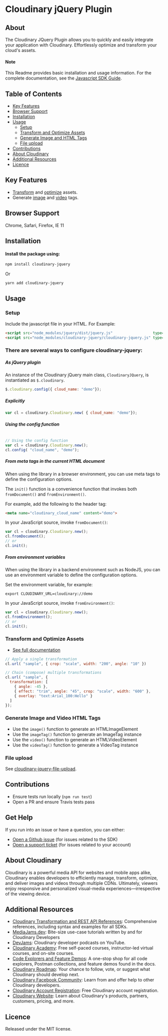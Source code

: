 Cloudinary jQuery Plugin
=======================================

## About
The Cloudinary JQuery Plugin allows you to quickly and easily integrate your application with Cloudinary.
Effortlessly optimize and transform your cloud's assets.

#### Note
This Readme provides basic installation and usage information.
For the complete documentation, see the [Javascript SDK Guide](https://cloudinary.com/documentation/jquery_integration).


## Table of Contents
- [Key Features](#key-features)
- [Browser Support](#Browser-Support)
- [Installation](#installation)
- [Usage](#usage)
    - [Setup](#Setup)
    - [Transform and Optimize Assets](#Transform-and-Optimize-Assets)
    - [Generate Image and HTML Tags](#Generate-Image-and-Video-HTML-Tags)
    - [File upload](#File-upload)
- [Contributions](#Contributions)
- [About Cloudinary](#About-Cloudinary)
- [Additional Resources](#Additional-Resources)
- [Licence](#Licence)

## Key Features
- [Transform](https://cloudinary.com/documentation/jquery_video_manipulation#video_transformation_examples) and [optimize](https://cloudinary.com/documentation/jquery_image_manipulation#image_optimizations) assets.
- Generate [image](https://cloudinary.com/documentation/jquery_image_manipulation#deliver_and_transform_images) and [video](https://cloudinary.com/documentation/jquery_video_manipulation#video_element) tags.

## Browser Support
Chrome, Safari, Firefox, IE 11

## Installation
#### Install the package using:
```bash
npm install cloudinary-jquery
```
Or
```bash
yarn add cloudinary-jquery
```

## Usage
### Setup
Include the javascript file in your HTML. For Example:
   ```html
   <script src="node_modules/jquery/dist/jquery.js"                  type="text/javascript"></script>
   <script src="node_modules/cloudinary-jquery/cloudinary-jquery.js" type="text/javascript"></script>
   ```

### There are several ways to configure cloudinary-jquery:

##### As jQuery plugin

An instance of the Cloudinary jQuery main class, `CloudinaryJQuery`, is instantiated as `$.cloudinary`.

```javascript
$.cloudinary.config({ cloud_name: "demo"});
```

##### Explicitly
```javascript
var cl = cloudinary.Cloudinary.new( { cloud_name: "demo"});
```

##### Using the config function
```javascript

// Using the config function
var cl = cloudinary.Cloudinary.new();
cl.config( "cloud_name", "demo");
```

##### From meta tags in the current HTML document
When using the library in a browser environment, you can use meta tags to define the configuration options.

The `init()` function is a convenience function that invokes both `fromDocument()` and `fromEnvironment()`.


For example, add the following to the header tag:
```html
<meta name="cloudinary_cloud_name" content="demo">
```

In your JavaScript source, invoke `fromDocument()`:
```javascript
var cl = cloudinary.Cloudinary.new();
cl.fromDocument();
// or
cl.init();
```

##### From environment variables

When using the library in a backend environment such as NodeJS, you can use an environment variable to define the configuration options.

Set the environment variable, for example:
```shell
export CLOUDINARY_URL=cloudinary://demo
```
In your JavaScript source, invoke `fromEnvironment()`:
```javascript
var cl = cloudinary.Cloudinary.new();
cl.fromEnvironment();
// or
cl.init();
```

### Transform and Optimize Assets
- [See full documentation](https://cloudinary.com/documentation/jquery_image_manipulation)

```javascript
// Apply a single transformation
cl.url( "sample", { crop: "scale", width: "200", angle: "10" })

// Chain (compose) multiple transformations
cl.url( "sample", {
  transformation: [
    { angle: -45 },
    { effect: "trim", angle: "45", crop: "scale", width: "600" },
    { overlay: "text:Arial_100:Hello" }
  ]
});
```

### Generate Image and Video HTML Tags
- Use the ```image()``` function to generate an HTMLImageElement
- Use the ```imageTag()``` function to generate an ImageTag instance
- Use the ```video()``` function to generate an HTMLVideoElement
- Use the ```videoTag()``` function to generate a VideoTag instance

### File upload
See [cloudinary-jquery-file-upload](https://github.com/cloudinary/cloudinary_js/tree/master/pkg/cloudinary-jquery-file-upload).

## Contributions
- Ensure tests run locally (```npm run test```)
- Open a PR and ensure Travis tests pass

## Get Help
If you run into an issue or have a question, you can either:
- [Open a Github issue](https://github.com/Cloudinary/cloudinary_js/issues)  (for issues related to the SDK)
- [Open a support ticket](https://cloudinary.com/contact) (for issues related to your account)

## About Cloudinary
Cloudinary is a powerful media API for websites and mobile apps alike, Cloudinary enables developers to efficiently manage, transform, optimize, and deliver images and videos through multiple CDNs. Ultimately, viewers enjoy responsive and personalized visual-media experiences—irrespective of the viewing device.

## Additional Resources
- [Cloudinary Transformation and REST API References](https://cloudinary.com/documentation/cloudinary_references): Comprehensive references, including syntax and examples for all SDKs.
- [MediaJams.dev](https://mediajams.dev/): Bite-size use-case tutorials written by and for Cloudinary Developers
- [DevJams](https://www.youtube.com/playlist?list=PL8dVGjLA2oMr09amgERARsZyrOz_sPvqw): Cloudinary developer podcasts on YouTube.
- [Cloudinary Academy](https://training.cloudinary.com/): Free self-paced courses, instructor-led virtual courses, and on-site courses.
- [Code Explorers and Feature Demos](https://cloudinary.com/documentation/code_explorers_demos_index): A one-stop shop for all code explorers, Postman collections, and feature demos found in the docs.
- [Cloudinary Roadmap](https://cloudinary.com/roadmap): Your chance to follow, vote, or suggest what Cloudinary should develop next.
- [Cloudinary Facebook Community](https://www.facebook.com/groups/CloudinaryCommunity): Learn from and offer help to other Cloudinary developers.
- [Cloudinary Account Registration](https://cloudinary.com/users/register/free): Free Cloudinary account registration.
- [Cloudinary Website](https://cloudinary.com): Learn about Cloudinary's products, partners, customers, pricing, and more.


## Licence
Released under the MIT license.
